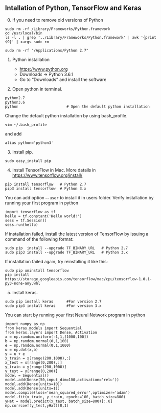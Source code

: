 
## Intallation of Python, TensorFlow and Keras

0. If you need to remove old versions of Python

```
sudo rm -rf /Library/Frameworks/Python.framework
cd /usr/local/bin
ls -l . | grep '../Library/Frameworks/Python.framework' | awk '{print $9}' | xargs sudo rm

sudo rm -rf "/Applications/Python 2.7"   
```

1. Python installation

	* https://www.python.org
	* Downloads -> Python 3.6.1 
	* Go to “Downloads” and install the software

2. Open python in terminal. 
```
python2.7
python3.6
python                      # Open the default python installation
```
Change the default python installation by using bash_profile.
```
vim ~/.bash_profile
```
and add
```
alias python='python3'
```

3. Install pip.
```
sudo easy_install pip
```

4. Install TensorFlow in Mac. More datails in https://www.tensorflow.org/install/
```
pip install tensorflow	 # Python 2.7
pip3 install tensorflow	 # Python 3.x
```
You can add option ```–-user``` to install it in users folder. Verify installation by running your first program in python
```	
import tensorflow as tf
hello = tf.constant('Hello world!')
sess = tf.Session()
sess.run(hello)
```
If installation failed, install the latest version of TensorFlow by issuing a command of the following format:
```
sudo pip  install --upgrade TF_BINARY_URL   # Python 2.7
sudo pip3 install --upgrade TF_BINARY_URL   # Python 3.x 
```
If installation failed again, try reinstalling it like this:
```
sudo pip uninstall tensorflow
pip install https://storage.googleapis.com/tensorflow/mac/cpu/tensorflow-1.0.1-py3-none-any.whl
```

5. Install keras.
```
sudo pip install keras		#For version 2.7
sudo pip3 install keras		#For version 3.x
```

You can start by running your first Neural Network program in python
```
import numpy as np 
from keras.models import Sequential
from keras.layers import Dense, Activation  
x = np.random.uniform(-1,1,[1000,100])
b = np.random.normal(0,1,100)
e = np.random.normal(0,1,1000)
u = np.dot(x,b)
y = u + e
x_train = x[range(200,1000),:]
x_test = x[range(0,200),:]
y_train = y[range(200,1000)]
y_test = y[range(0,200)]
model = Sequential()
model.add(Dense(50,input_dim=100,activation='relu')) 
model.add(Dense(units=10))
model.add(Dense(units=1))
model.compile(loss='mean_squared_error',optimizer='adam')
model.fit(x_train, y_train, epochs=100, batch_size=800)
yHat = model.predict(x_test, batch_size=800)[:,0]
np.corrcoef(y_test,yHat)[0,1]
```
